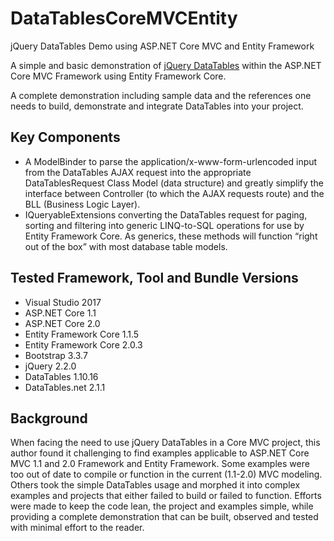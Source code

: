 ﻿# DataTablesCoreMVCEntity
jQuery DataTables Demo using ASP.NET Core MVC and Entity Framework

A simple and basic demonstration of [jQuery DataTables](https://datatables.net/) within the ASP.NET Core MVC Framework using Entity Framework Core.

A complete demonstration including sample data and the references one needs to build, demonstrate and integrate DataTables into your project.

## Key Components
  * A ModelBinder to parse the application/x-www-form-urlencoded input from the DataTables AJAX request into the appropriate DataTablesRequest Class Model (data structure) and greatly simplify the interface between Controller (to which the AJAX requests route) and the BLL (Business Logic Layer).
  * IQueryableExtensions converting the DataTables request for paging, sorting and filtering into generic LINQ-to-SQL operations for use by Entity Framework Core.  As generics, these methods will function “right out of the box” with most database table models.

## Tested Framework, Tool and Bundle Versions
  * Visual Studio 2017
  * ASP.NET Core 1.1
  * ASP.NET Core 2.0
  * Entity Framework Core 1.1.5
  * Entity Framework Core 2.0.3
  * Bootstrap 3.3.7
  * jQuery 2.2.0
  * DataTables 1.10.16
  * DataTables.net 2.1.1

## Background
When facing the need to use jQuery DataTables in a Core MVC project, this author found it challenging to find examples applicable to ASP.NET Core MVC 1.1 and 2.0 Framework and Entity Framework.
Some examples were too out of date to compile or function in the current (1.1-2.0) MVC modeling.  Others took the simple DataTables usage and morphed it into complex examples and projects that either failed to build or failed to function.
Efforts were made to keep the code lean, the project and examples simple, while providing a complete demonstration that can be built, observed and tested with minimal effort to the reader.
